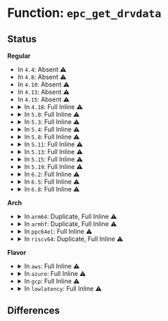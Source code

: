 # Function: <code>epc_get_drvdata</code>

## Status
<b>Regular</b>
<ul>
<li>
In <code>4.4</code>: Absent ⚠️
</li>
<li>
In <code>4.8</code>: Absent ⚠️
</li>
<li>
In <code>4.10</code>: Absent ⚠️
</li>
<li>
In <code>4.13</code>: Absent ⚠️
</li>
<li>
In <code>4.15</code>: Absent ⚠️
</li>
<li>
<details>
<summary>In <code>4.18</code>: Full Inline ⚠️</summary>

**Collision:** Unique Static

**Inline:** Full

**Transformation:** False

**Instances:**

```
In drivers/pci/controller/dwc/pcie-designware-ep.c (ffffffff81549bd1)
Location: include/linux/pci-epc.h:118
Inline: True
Inline callers:
  - drivers/pci/controller/dwc/pcie-designware-ep.c:dw_pcie_ep_raise_msi_irq
  - drivers/pci/controller/dwc/pcie-designware-ep.c:dw_pcie_ep_raise_msi_irq
```
</details>
</li>
<li>
<details>
<summary>In <code>5.0</code>: Full Inline ⚠️</summary>

**Collision:** Unique Static

**Inline:** Full

**Transformation:** False

**Instances:**

```
In drivers/pci/controller/dwc/pcie-designware-ep.c (ffffffff81560576)
Location: include/linux/pci-epc.h:126
Inline: True
Inline callers:
  - drivers/pci/controller/dwc/pcie-designware-ep.c:dw_pcie_ep_raise_msix_irq
  - drivers/pci/controller/dwc/pcie-designware-ep.c:dw_pcie_ep_raise_msi_irq
```
</details>
</li>
<li>
<details>
<summary>In <code>5.3</code>: Full Inline ⚠️</summary>

**Collision:** Unique Static

**Inline:** Full

**Transformation:** False

**Instances:**

```
In drivers/pci/controller/dwc/pcie-designware-ep.c (ffffffff81590952)
Location: include/linux/pci-epc.h:139
Inline: True
Inline callers:
  - drivers/pci/controller/dwc/pcie-designware-ep.c:dw_pcie_ep_raise_msix_irq
  - drivers/pci/controller/dwc/pcie-designware-ep.c:dw_pcie_ep_raise_msi_irq
```
</details>
</li>
<li>
<details>
<summary>In <code>5.4</code>: Full Inline ⚠️</summary>

**Collision:** Unique Static

**Inline:** Full

**Transformation:** False

**Instances:**

```
In drivers/pci/controller/dwc/pcie-designware-ep.c (ffffffff815b2682)
Location: include/linux/pci-epc.h:139
Inline: True
Inline callers:
  - drivers/pci/controller/dwc/pcie-designware-ep.c:dw_pcie_ep_raise_msix_irq
  - drivers/pci/controller/dwc/pcie-designware-ep.c:dw_pcie_ep_raise_msi_irq
```
</details>
</li>
<li>
<details>
<summary>In <code>5.8</code>: Full Inline ⚠️</summary>

**Collision:** Unique Static

**Inline:** Full

**Transformation:** False

**Instances:**

```
In drivers/pci/controller/dwc/pcie-designware-ep.c (ffffffff8165c168)
Location: include/linux/pci-epc.h:159
Inline: True
Inline callers:
  - drivers/pci/controller/dwc/pcie-designware-ep.c:dw_pcie_ep_raise_msix_irq
  - drivers/pci/controller/dwc/pcie-designware-ep.c:dw_pcie_ep_raise_msi_irq
```
</details>
</li>
<li>
<details>
<summary>In <code>5.11</code>: Full Inline ⚠️</summary>

**Collision:** Unique Static

**Inline:** Full

**Transformation:** False

**Instances:**

```
In drivers/pci/controller/dwc/pcie-designware-ep.c (ffffffff8167c495)
Location: include/linux/pci-epc.h:159
Inline: True
Inline callers:
  - drivers/pci/controller/dwc/pcie-designware-ep.c:dw_pcie_ep_get_features
  - drivers/pci/controller/dwc/pcie-designware-ep.c:dw_pcie_ep_start
  - drivers/pci/controller/dwc/pcie-designware-ep.c:dw_pcie_ep_stop
  - drivers/pci/controller/dwc/pcie-designware-ep.c:dw_pcie_ep_raise_irq
  - drivers/pci/controller/dwc/pcie-designware-ep.c:dw_pcie_ep_set_msix
  - drivers/pci/controller/dwc/pcie-designware-ep.c:dw_pcie_ep_get_msix
  - drivers/pci/controller/dwc/pcie-designware-ep.c:dw_pcie_ep_set_msi
  - drivers/pci/controller/dwc/pcie-designware-ep.c:dw_pcie_ep_get_msi
  - drivers/pci/controller/dwc/pcie-designware-ep.c:dw_pcie_ep_map_addr
  - drivers/pci/controller/dwc/pcie-designware-ep.c:dw_pcie_ep_unmap_addr
  - drivers/pci/controller/dwc/pcie-designware-ep.c:dw_pcie_ep_set_bar
  - drivers/pci/controller/dwc/pcie-designware-ep.c:dw_pcie_ep_clear_bar
  - drivers/pci/controller/dwc/pcie-designware-ep.c:dw_pcie_ep_write_header
```
</details>
</li>
<li>
<details>
<summary>In <code>5.13</code>: Full Inline ⚠️</summary>

**Collision:** Unique Static

**Inline:** Full

**Transformation:** False

**Instances:**

```
In drivers/pci/controller/dwc/pcie-designware-ep.c (ffffffff8165f305)
Location: include/linux/pci-epc.h:183
Inline: True
Inline callers:
  - drivers/pci/controller/dwc/pcie-designware-ep.c:dw_pcie_ep_get_features
  - drivers/pci/controller/dwc/pcie-designware-ep.c:dw_pcie_ep_start
  - drivers/pci/controller/dwc/pcie-designware-ep.c:dw_pcie_ep_stop
  - drivers/pci/controller/dwc/pcie-designware-ep.c:dw_pcie_ep_raise_irq
  - drivers/pci/controller/dwc/pcie-designware-ep.c:dw_pcie_ep_set_msix
  - drivers/pci/controller/dwc/pcie-designware-ep.c:dw_pcie_ep_get_msix
  - drivers/pci/controller/dwc/pcie-designware-ep.c:dw_pcie_ep_set_msi
  - drivers/pci/controller/dwc/pcie-designware-ep.c:dw_pcie_ep_get_msi
  - drivers/pci/controller/dwc/pcie-designware-ep.c:dw_pcie_ep_map_addr
  - drivers/pci/controller/dwc/pcie-designware-ep.c:dw_pcie_ep_unmap_addr
  - drivers/pci/controller/dwc/pcie-designware-ep.c:dw_pcie_ep_set_bar
  - drivers/pci/controller/dwc/pcie-designware-ep.c:dw_pcie_ep_clear_bar
  - drivers/pci/controller/dwc/pcie-designware-ep.c:dw_pcie_ep_write_header
```
</details>
</li>
<li>
<details>
<summary>In <code>5.15</code>: Full Inline ⚠️</summary>

**Collision:** Unique Static

**Inline:** Full

**Transformation:** False

**Instances:**

```
In drivers/pci/controller/dwc/pcie-designware-ep.c (ffffffff816d1ed5)
Location: include/linux/pci-epc.h:190
Inline: True
Inline callers:
  - drivers/pci/controller/dwc/pcie-designware-ep.c:dw_pcie_ep_get_features
  - drivers/pci/controller/dwc/pcie-designware-ep.c:dw_pcie_ep_start
  - drivers/pci/controller/dwc/pcie-designware-ep.c:dw_pcie_ep_stop
  - drivers/pci/controller/dwc/pcie-designware-ep.c:dw_pcie_ep_raise_irq
  - drivers/pci/controller/dwc/pcie-designware-ep.c:dw_pcie_ep_set_msix
  - drivers/pci/controller/dwc/pcie-designware-ep.c:dw_pcie_ep_get_msix
  - drivers/pci/controller/dwc/pcie-designware-ep.c:dw_pcie_ep_set_msi
  - drivers/pci/controller/dwc/pcie-designware-ep.c:dw_pcie_ep_get_msi
  - drivers/pci/controller/dwc/pcie-designware-ep.c:dw_pcie_ep_map_addr
  - drivers/pci/controller/dwc/pcie-designware-ep.c:dw_pcie_ep_unmap_addr
  - drivers/pci/controller/dwc/pcie-designware-ep.c:dw_pcie_ep_set_bar
  - drivers/pci/controller/dwc/pcie-designware-ep.c:dw_pcie_ep_clear_bar
  - drivers/pci/controller/dwc/pcie-designware-ep.c:dw_pcie_ep_write_header
```
</details>
</li>
<li>
<details>
<summary>In <code>5.19</code>: Full Inline ⚠️</summary>

**Collision:** Unique Static

**Inline:** Full

**Transformation:** False

**Instances:**

```
In drivers/pci/controller/dwc/pcie-designware-ep.c (ffffffff817fb045)
Location: include/linux/pci-epc.h:190
Inline: True
Inline callers:
  - drivers/pci/controller/dwc/pcie-designware-ep.c:dw_pcie_ep_get_features
  - drivers/pci/controller/dwc/pcie-designware-ep.c:dw_pcie_ep_start
  - drivers/pci/controller/dwc/pcie-designware-ep.c:dw_pcie_ep_stop
  - drivers/pci/controller/dwc/pcie-designware-ep.c:dw_pcie_ep_raise_irq
  - drivers/pci/controller/dwc/pcie-designware-ep.c:dw_pcie_ep_set_msix
  - drivers/pci/controller/dwc/pcie-designware-ep.c:dw_pcie_ep_get_msix
  - drivers/pci/controller/dwc/pcie-designware-ep.c:dw_pcie_ep_set_msi
  - drivers/pci/controller/dwc/pcie-designware-ep.c:dw_pcie_ep_get_msi
  - drivers/pci/controller/dwc/pcie-designware-ep.c:dw_pcie_ep_map_addr
  - drivers/pci/controller/dwc/pcie-designware-ep.c:dw_pcie_ep_unmap_addr
  - drivers/pci/controller/dwc/pcie-designware-ep.c:dw_pcie_ep_set_bar
  - drivers/pci/controller/dwc/pcie-designware-ep.c:dw_pcie_ep_clear_bar
  - drivers/pci/controller/dwc/pcie-designware-ep.c:dw_pcie_ep_write_header
```
</details>
</li>
<li>
<details>
<summary>In <code>6.2</code>: Full Inline ⚠️</summary>

**Collision:** Unique Static

**Inline:** Full

**Transformation:** False

**Instances:**

```
In drivers/pci/controller/dwc/pcie-designware-ep.c (ffffffff81927b95)
Location: include/linux/pci-epc.h:190
Inline: True
Inline callers:
  - drivers/pci/controller/dwc/pcie-designware-ep.c:dw_pcie_ep_get_features
  - drivers/pci/controller/dwc/pcie-designware-ep.c:dw_pcie_ep_start
  - drivers/pci/controller/dwc/pcie-designware-ep.c:dw_pcie_ep_stop
  - drivers/pci/controller/dwc/pcie-designware-ep.c:dw_pcie_ep_raise_irq
  - drivers/pci/controller/dwc/pcie-designware-ep.c:dw_pcie_ep_set_msix
  - drivers/pci/controller/dwc/pcie-designware-ep.c:dw_pcie_ep_get_msix
  - drivers/pci/controller/dwc/pcie-designware-ep.c:dw_pcie_ep_set_msi
  - drivers/pci/controller/dwc/pcie-designware-ep.c:dw_pcie_ep_get_msi
  - drivers/pci/controller/dwc/pcie-designware-ep.c:dw_pcie_ep_map_addr
  - drivers/pci/controller/dwc/pcie-designware-ep.c:dw_pcie_ep_unmap_addr
  - drivers/pci/controller/dwc/pcie-designware-ep.c:dw_pcie_ep_set_bar
  - drivers/pci/controller/dwc/pcie-designware-ep.c:dw_pcie_ep_clear_bar
  - drivers/pci/controller/dwc/pcie-designware-ep.c:dw_pcie_ep_write_header
```
</details>
</li>
<li>
<details>
<summary>In <code>6.5</code>: Full Inline ⚠️</summary>

**Collision:** Unique Static

**Inline:** Full

**Transformation:** False

**Instances:**

```
In drivers/pci/controller/dwc/pcie-designware-ep.c (ffffffff8196bd95)
Location: include/linux/pci-epc.h:190
Inline: True
Inline callers:
  - drivers/pci/controller/dwc/pcie-designware-ep.c:dw_pcie_ep_get_features
  - drivers/pci/controller/dwc/pcie-designware-ep.c:dw_pcie_ep_start
  - drivers/pci/controller/dwc/pcie-designware-ep.c:dw_pcie_ep_stop
  - drivers/pci/controller/dwc/pcie-designware-ep.c:dw_pcie_ep_raise_irq
  - drivers/pci/controller/dwc/pcie-designware-ep.c:dw_pcie_ep_set_msix
  - drivers/pci/controller/dwc/pcie-designware-ep.c:dw_pcie_ep_get_msix
  - drivers/pci/controller/dwc/pcie-designware-ep.c:dw_pcie_ep_set_msi
  - drivers/pci/controller/dwc/pcie-designware-ep.c:dw_pcie_ep_get_msi
  - drivers/pci/controller/dwc/pcie-designware-ep.c:dw_pcie_ep_map_addr
  - drivers/pci/controller/dwc/pcie-designware-ep.c:dw_pcie_ep_unmap_addr
  - drivers/pci/controller/dwc/pcie-designware-ep.c:dw_pcie_ep_set_bar
  - drivers/pci/controller/dwc/pcie-designware-ep.c:dw_pcie_ep_clear_bar
  - drivers/pci/controller/dwc/pcie-designware-ep.c:dw_pcie_ep_write_header
```
</details>
</li>
<li>
<details>
<summary>In <code>6.8</code>: Full Inline ⚠️</summary>

**Collision:** Unique Static

**Inline:** Full

**Transformation:** False

**Instances:**

```
In drivers/pci/controller/dwc/pcie-designware-ep.c (ffffffff819b5895)
Location: include/linux/pci-epc.h:183
Inline: True
Inline callers:
  - drivers/pci/controller/dwc/pcie-designware-ep.c:dw_pcie_ep_get_features
  - drivers/pci/controller/dwc/pcie-designware-ep.c:dw_pcie_ep_start
  - drivers/pci/controller/dwc/pcie-designware-ep.c:dw_pcie_ep_stop
  - drivers/pci/controller/dwc/pcie-designware-ep.c:dw_pcie_ep_raise_irq
  - drivers/pci/controller/dwc/pcie-designware-ep.c:dw_pcie_ep_set_msix
  - drivers/pci/controller/dwc/pcie-designware-ep.c:dw_pcie_ep_get_msix
  - drivers/pci/controller/dwc/pcie-designware-ep.c:dw_pcie_ep_set_msi
  - drivers/pci/controller/dwc/pcie-designware-ep.c:dw_pcie_ep_get_msi
  - drivers/pci/controller/dwc/pcie-designware-ep.c:dw_pcie_ep_map_addr
  - drivers/pci/controller/dwc/pcie-designware-ep.c:dw_pcie_ep_unmap_addr
  - drivers/pci/controller/dwc/pcie-designware-ep.c:dw_pcie_ep_set_bar
  - drivers/pci/controller/dwc/pcie-designware-ep.c:dw_pcie_ep_clear_bar
  - drivers/pci/controller/dwc/pcie-designware-ep.c:dw_pcie_ep_write_header
```
</details>
</li>
</ul>
<b>Arch</b>
<ul>
<li>
<details>
<summary>In <code>arm64</code>: Duplicate, Full Inline ⚠️</summary>

**Collision:** Static Duplication

**Inline:** Full

**Transformation:** False

**Instances:**

```
In drivers/pci/controller/pcie-cadence-ep.c (ffff80001071de80)
Location: include/linux/pci-epc.h:139
Inline: True
Inline callers:
  - drivers/pci/controller/pcie-cadence-ep.c:cdns_pcie_ep_start
  - drivers/pci/controller/pcie-cadence-ep.c:cdns_pcie_ep_raise_irq
  - drivers/pci/controller/pcie-cadence-ep.c:cdns_pcie_ep_get_msi
  - drivers/pci/controller/pcie-cadence-ep.c:cdns_pcie_ep_set_msi
  - drivers/pci/controller/pcie-cadence-ep.c:cdns_pcie_ep_unmap_addr
  - drivers/pci/controller/pcie-cadence-ep.c:cdns_pcie_ep_map_addr
  - drivers/pci/controller/pcie-cadence-ep.c:cdns_pcie_ep_clear_bar
  - drivers/pci/controller/pcie-cadence-ep.c:cdns_pcie_ep_set_bar
  - drivers/pci/controller/pcie-cadence-ep.c:cdns_pcie_ep_write_header
```
```
In drivers/pci/controller/pcie-rockchip-ep.c (ffff800010729098)
Location: include/linux/pci-epc.h:139
Inline: True
Inline callers:
  - drivers/pci/controller/pcie-rockchip-ep.c:rockchip_pcie_ep_start
  - drivers/pci/controller/pcie-rockchip-ep.c:rockchip_pcie_ep_raise_irq
  - drivers/pci/controller/pcie-rockchip-ep.c:rockchip_pcie_ep_get_msi
  - drivers/pci/controller/pcie-rockchip-ep.c:rockchip_pcie_ep_set_msi
  - drivers/pci/controller/pcie-rockchip-ep.c:rockchip_pcie_ep_unmap_addr
  - drivers/pci/controller/pcie-rockchip-ep.c:rockchip_pcie_ep_map_addr
  - drivers/pci/controller/pcie-rockchip-ep.c:rockchip_pcie_ep_clear_bar
  - drivers/pci/controller/pcie-rockchip-ep.c:rockchip_pcie_ep_set_bar
  - drivers/pci/controller/pcie-rockchip-ep.c:rockchip_pcie_ep_write_header
```
```
In drivers/pci/controller/dwc/pcie-designware-ep.c (ffff80001072f4a0)
Location: include/linux/pci-epc.h:139
Inline: True
Inline callers:
  - drivers/pci/controller/dwc/pcie-designware-ep.c:dw_pcie_ep_get_features
  - drivers/pci/controller/dwc/pcie-designware-ep.c:dw_pcie_ep_start
  - drivers/pci/controller/dwc/pcie-designware-ep.c:dw_pcie_ep_stop
  - drivers/pci/controller/dwc/pcie-designware-ep.c:dw_pcie_ep_raise_irq
  - drivers/pci/controller/dwc/pcie-designware-ep.c:dw_pcie_ep_set_msix
  - drivers/pci/controller/dwc/pcie-designware-ep.c:dw_pcie_ep_get_msix
  - drivers/pci/controller/dwc/pcie-designware-ep.c:dw_pcie_ep_set_msi
  - drivers/pci/controller/dwc/pcie-designware-ep.c:dw_pcie_ep_get_msi
  - drivers/pci/controller/dwc/pcie-designware-ep.c:dw_pcie_ep_map_addr
  - drivers/pci/controller/dwc/pcie-designware-ep.c:dw_pcie_ep_unmap_addr
  - drivers/pci/controller/dwc/pcie-designware-ep.c:dw_pcie_ep_set_bar
  - drivers/pci/controller/dwc/pcie-designware-ep.c:dw_pcie_ep_clear_bar
  - drivers/pci/controller/dwc/pcie-designware-ep.c:dw_pcie_ep_write_header
```
</details>
</li>
<li>
<details>
<summary>In <code>armhf</code>: Duplicate, Full Inline ⚠️</summary>

**Collision:** Static Duplication

**Inline:** Full

**Transformation:** False

**Instances:**

```
In drivers/pci/controller/pcie-cadence-ep.c (c08a6ef4)
Location: include/linux/pci-epc.h:139
Inline: True
Inline callers:
  - drivers/pci/controller/pcie-cadence-ep.c:cdns_pcie_ep_start
  - drivers/pci/controller/pcie-cadence-ep.c:cdns_pcie_ep_raise_irq
  - drivers/pci/controller/pcie-cadence-ep.c:cdns_pcie_ep_get_msi
  - drivers/pci/controller/pcie-cadence-ep.c:cdns_pcie_ep_set_msi
  - drivers/pci/controller/pcie-cadence-ep.c:cdns_pcie_ep_unmap_addr
  - drivers/pci/controller/pcie-cadence-ep.c:cdns_pcie_ep_map_addr
  - drivers/pci/controller/pcie-cadence-ep.c:cdns_pcie_ep_clear_bar
  - drivers/pci/controller/pcie-cadence-ep.c:cdns_pcie_ep_set_bar
  - drivers/pci/controller/pcie-cadence-ep.c:cdns_pcie_ep_write_header
```
```
In drivers/pci/controller/pcie-rockchip-ep.c (c08b3eb0)
Location: include/linux/pci-epc.h:139
Inline: True
Inline callers:
  - drivers/pci/controller/pcie-rockchip-ep.c:rockchip_pcie_ep_start
  - drivers/pci/controller/pcie-rockchip-ep.c:rockchip_pcie_ep_raise_irq
  - drivers/pci/controller/pcie-rockchip-ep.c:rockchip_pcie_ep_get_msi
  - drivers/pci/controller/pcie-rockchip-ep.c:rockchip_pcie_ep_set_msi
  - drivers/pci/controller/pcie-rockchip-ep.c:rockchip_pcie_ep_unmap_addr
  - drivers/pci/controller/pcie-rockchip-ep.c:rockchip_pcie_ep_map_addr
  - drivers/pci/controller/pcie-rockchip-ep.c:rockchip_pcie_ep_clear_bar
  - drivers/pci/controller/pcie-rockchip-ep.c:rockchip_pcie_ep_set_bar
  - drivers/pci/controller/pcie-rockchip-ep.c:rockchip_pcie_ep_write_header
```
```
In drivers/pci/controller/dwc/pcie-designware-ep.c (c08b88b4)
Location: include/linux/pci-epc.h:139
Inline: True
Inline callers:
  - drivers/pci/controller/dwc/pcie-designware-ep.c:dw_pcie_ep_get_features
  - drivers/pci/controller/dwc/pcie-designware-ep.c:dw_pcie_ep_start
  - drivers/pci/controller/dwc/pcie-designware-ep.c:dw_pcie_ep_stop
  - drivers/pci/controller/dwc/pcie-designware-ep.c:dw_pcie_ep_raise_irq
  - drivers/pci/controller/dwc/pcie-designware-ep.c:dw_pcie_ep_set_msix
  - drivers/pci/controller/dwc/pcie-designware-ep.c:dw_pcie_ep_get_msix
  - drivers/pci/controller/dwc/pcie-designware-ep.c:dw_pcie_ep_set_msi
  - drivers/pci/controller/dwc/pcie-designware-ep.c:dw_pcie_ep_get_msi
  - drivers/pci/controller/dwc/pcie-designware-ep.c:dw_pcie_ep_map_addr
  - drivers/pci/controller/dwc/pcie-designware-ep.c:dw_pcie_ep_unmap_addr
  - drivers/pci/controller/dwc/pcie-designware-ep.c:dw_pcie_ep_set_bar
  - drivers/pci/controller/dwc/pcie-designware-ep.c:dw_pcie_ep_clear_bar
  - drivers/pci/controller/dwc/pcie-designware-ep.c:dw_pcie_ep_write_header
```
</details>
</li>
<li>
<details>
<summary>In <code>ppc64el</code>: Full Inline ⚠️</summary>

**Collision:** Unique Static

**Inline:** Full

**Transformation:** False

**Instances:**

```
In drivers/pci/controller/pcie-cadence-ep.c (c00000000088ef68)
Location: include/linux/pci-epc.h:139
Inline: True
Inline callers:
  - drivers/pci/controller/pcie-cadence-ep.c:cdns_pcie_ep_start
  - drivers/pci/controller/pcie-cadence-ep.c:cdns_pcie_ep_raise_irq
  - drivers/pci/controller/pcie-cadence-ep.c:cdns_pcie_ep_get_msi
  - drivers/pci/controller/pcie-cadence-ep.c:cdns_pcie_ep_set_msi
  - drivers/pci/controller/pcie-cadence-ep.c:cdns_pcie_ep_unmap_addr
  - drivers/pci/controller/pcie-cadence-ep.c:cdns_pcie_ep_map_addr
  - drivers/pci/controller/pcie-cadence-ep.c:cdns_pcie_ep_clear_bar
  - drivers/pci/controller/pcie-cadence-ep.c:cdns_pcie_ep_set_bar
  - drivers/pci/controller/pcie-cadence-ep.c:cdns_pcie_ep_write_header
```
</details>
</li>
<li>
<details>
<summary>In <code>riscv64</code>: Duplicate, Full Inline ⚠️</summary>

**Collision:** Static Duplication

**Inline:** Full

**Transformation:** False

**Instances:**

```
In drivers/pci/controller/pcie-cadence-ep.c (ffffffe0004e4f14)
Location: include/linux/pci-epc.h:139
Inline: True
Inline callers:
  - drivers/pci/controller/pcie-cadence-ep.c:cdns_pcie_ep_start
  - drivers/pci/controller/pcie-cadence-ep.c:cdns_pcie_ep_raise_irq
  - drivers/pci/controller/pcie-cadence-ep.c:cdns_pcie_ep_get_msi
  - drivers/pci/controller/pcie-cadence-ep.c:cdns_pcie_ep_set_msi
  - drivers/pci/controller/pcie-cadence-ep.c:cdns_pcie_ep_unmap_addr
  - drivers/pci/controller/pcie-cadence-ep.c:cdns_pcie_ep_map_addr
  - drivers/pci/controller/pcie-cadence-ep.c:cdns_pcie_ep_clear_bar
  - drivers/pci/controller/pcie-cadence-ep.c:cdns_pcie_ep_set_bar
  - drivers/pci/controller/pcie-cadence-ep.c:cdns_pcie_ep_write_header
```
```
In drivers/pci/controller/dwc/pcie-designware-ep.c (ffffffe0004e9586)
Location: include/linux/pci-epc.h:139
Inline: True
Inline callers:
  - drivers/pci/controller/dwc/pcie-designware-ep.c:dw_pcie_ep_get_features
  - drivers/pci/controller/dwc/pcie-designware-ep.c:dw_pcie_ep_start
  - drivers/pci/controller/dwc/pcie-designware-ep.c:dw_pcie_ep_stop
  - drivers/pci/controller/dwc/pcie-designware-ep.c:dw_pcie_ep_raise_irq
  - drivers/pci/controller/dwc/pcie-designware-ep.c:dw_pcie_ep_set_msix
  - drivers/pci/controller/dwc/pcie-designware-ep.c:dw_pcie_ep_get_msix
  - drivers/pci/controller/dwc/pcie-designware-ep.c:dw_pcie_ep_set_msi
  - drivers/pci/controller/dwc/pcie-designware-ep.c:dw_pcie_ep_get_msi
  - drivers/pci/controller/dwc/pcie-designware-ep.c:dw_pcie_ep_map_addr
  - drivers/pci/controller/dwc/pcie-designware-ep.c:dw_pcie_ep_unmap_addr
  - drivers/pci/controller/dwc/pcie-designware-ep.c:dw_pcie_ep_set_bar
  - drivers/pci/controller/dwc/pcie-designware-ep.c:dw_pcie_ep_clear_bar
  - drivers/pci/controller/dwc/pcie-designware-ep.c:dw_pcie_ep_write_header
```
</details>
</li>
</ul>
<b>Flavor</b>
<ul>
<li>
<details>
<summary>In <code>aws</code>: Full Inline ⚠️</summary>

**Collision:** Unique Static

**Inline:** Full

**Transformation:** False

**Instances:**

```
In drivers/pci/controller/dwc/pcie-designware-ep.c (ffffffff815a5e42)
Location: include/linux/pci-epc.h:139
Inline: True
Inline callers:
  - drivers/pci/controller/dwc/pcie-designware-ep.c:dw_pcie_ep_raise_msix_irq
  - drivers/pci/controller/dwc/pcie-designware-ep.c:dw_pcie_ep_raise_msi_irq
```
</details>
</li>
<li>
<details>
<summary>In <code>azure</code>: Full Inline ⚠️</summary>

**Collision:** Unique Static

**Inline:** Full

**Transformation:** False

**Instances:**

```
In drivers/pci/controller/dwc/pcie-designware-ep.c (ffffffff81594fe2)
Location: include/linux/pci-epc.h:139
Inline: True
Inline callers:
  - drivers/pci/controller/dwc/pcie-designware-ep.c:dw_pcie_ep_raise_msix_irq
  - drivers/pci/controller/dwc/pcie-designware-ep.c:dw_pcie_ep_raise_msi_irq
```
</details>
</li>
<li>
<details>
<summary>In <code>gcp</code>: Full Inline ⚠️</summary>

**Collision:** Unique Static

**Inline:** Full

**Transformation:** False

**Instances:**

```
In drivers/pci/controller/dwc/pcie-designware-ep.c (ffffffff815a63d2)
Location: include/linux/pci-epc.h:139
Inline: True
Inline callers:
  - drivers/pci/controller/dwc/pcie-designware-ep.c:dw_pcie_ep_raise_msix_irq
  - drivers/pci/controller/dwc/pcie-designware-ep.c:dw_pcie_ep_raise_msi_irq
```
</details>
</li>
<li>
<details>
<summary>In <code>lowlatency</code>: Full Inline ⚠️</summary>

**Collision:** Unique Static

**Inline:** Full

**Transformation:** False

**Instances:**

```
In drivers/pci/controller/dwc/pcie-designware-ep.c (ffffffff815c07d2)
Location: include/linux/pci-epc.h:139
Inline: True
Inline callers:
  - drivers/pci/controller/dwc/pcie-designware-ep.c:dw_pcie_ep_raise_msix_irq
  - drivers/pci/controller/dwc/pcie-designware-ep.c:dw_pcie_ep_raise_msi_irq
```
</details>
</li>
</ul>

## Differences
